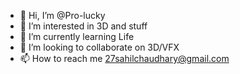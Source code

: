- 👋 Hi, I’m @Pro-lucky
- 👀 I’m interested in 3D and stuff
- 🌱 I’m currently learning Life
- 💞️ I’m looking to collaborate on 3D/VFX
- 📫 How to reach me 27sahilchaudhary@gmail.com

<!---
Pro-lucky/Pro-lucky is a ✨ special ✨ repository because its `README.md` (this file) appears on your GitHub profile.
You can click the Preview link to take a look at your changes.
--->
